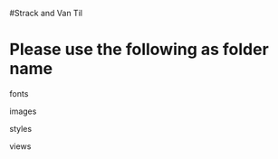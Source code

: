 #Strack and Van Til

Please use the following as folder name
========================================

fonts

images

styles

views
